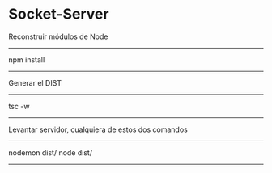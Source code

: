 # Socket-Server


Reconstruir módulos de Node
*****************
npm install
*****************

Generar el DIST
******************
tsc -w
*****************

Levantar servidor, cualquiera de estos dos comandos
****************
nodemon dist/
node dist/ 
************